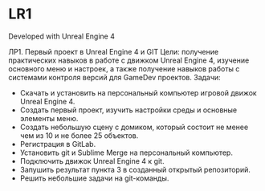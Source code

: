 # LR1

Developed with Unreal Engine 4

ЛР1. Первый проект в Unreal Engine 4 и GIT
Цели: получение практических навыков в работе с движком Unreal Engine 4, изучение основного меню и настроек, а также получение навыков работы с системами контроля версий для GameDev проектов.
Задачи:
- Скачать и установить на персональный компьютер игровой движок Unreal Engine 4.
- Создать первый проект, изучить настройки среды и основные элементы меню.
- Создать небольшую сцену с домиком, который состоит не менее чем из 10 и не более 25 объектов.
- Регистрация в GitLab.
- Установить git и Sublime Merge на персональный компьютер.
- Подключить движок Unreal Engine 4 к git.
- Запушить результат пункта 3 в созданный открытый репозиторий.
- Решить небольшие задачи на git-команды.
